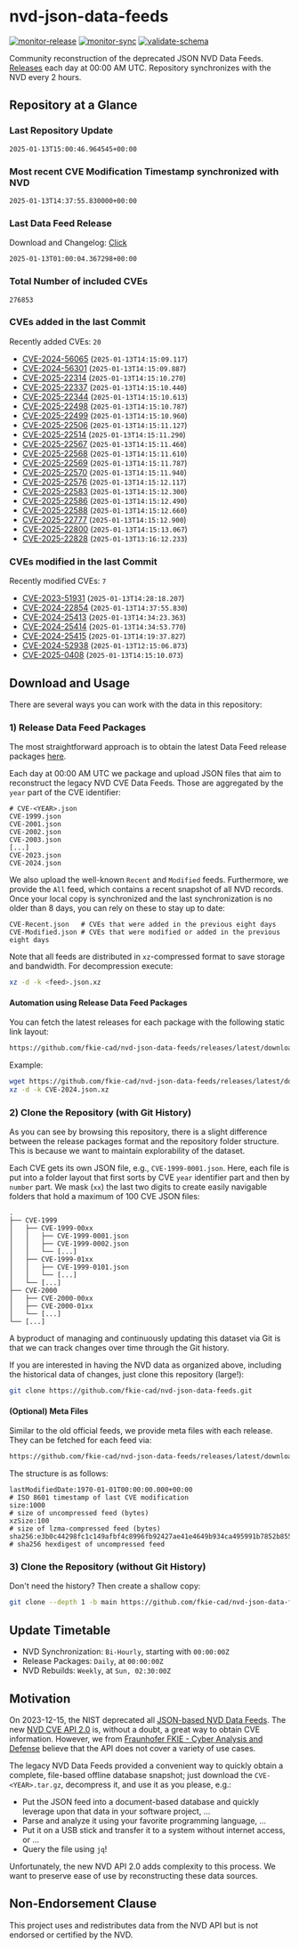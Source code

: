 # nvd-json-data-feeds

[![monitor-release](https://github.com/fkie-cad/nvd-json-data-feeds/actions/workflows/monitor_release.yml/badge.svg)](https://github.com/fkie-cad/nvd-json-data-feeds/actions/workflows/monitor_release.yml)
[![monitor-sync](https://github.com/fkie-cad/nvd-json-data-feeds/actions/workflows/monitor_sync.yml/badge.svg)](https://github.com/fkie-cad/nvd-json-data-feeds/actions/workflows/monitor_sync.yml)
[![validate-schema](https://github.com/fkie-cad/nvd-json-data-feeds/actions/workflows/validate_schema.yml/badge.svg)](https://github.com/fkie-cad/nvd-json-data-feeds/actions/workflows/validate_schema.yml)

Community reconstruction of the deprecated JSON NVD Data Feeds.
[Releases](https://github.com/fkie-cad/nvd-json-data-feeds/releases/latest) each day at 00:00 AM UTC.
Repository synchronizes with the NVD every 2 hours.

## Repository at a Glance

### Last Repository Update

```plain
2025-01-13T15:00:46.964545+00:00
```

### Most recent CVE Modification Timestamp synchronized with NVD

```plain
2025-01-13T14:37:55.830000+00:00
```

### Last Data Feed Release

Download and Changelog: [Click](https://github.com/fkie-cad/nvd-json-data-feeds/releases/latest)

```plain
2025-01-13T01:00:04.367298+00:00
```

### Total Number of included CVEs

```plain
276853
```

### CVEs added in the last Commit

Recently added CVEs: `20`

- [CVE-2024-56065](CVE-2024/CVE-2024-560xx/CVE-2024-56065.json) (`2025-01-13T14:15:09.117`)
- [CVE-2024-56301](CVE-2024/CVE-2024-563xx/CVE-2024-56301.json) (`2025-01-13T14:15:09.887`)
- [CVE-2025-22314](CVE-2025/CVE-2025-223xx/CVE-2025-22314.json) (`2025-01-13T14:15:10.270`)
- [CVE-2025-22337](CVE-2025/CVE-2025-223xx/CVE-2025-22337.json) (`2025-01-13T14:15:10.440`)
- [CVE-2025-22344](CVE-2025/CVE-2025-223xx/CVE-2025-22344.json) (`2025-01-13T14:15:10.613`)
- [CVE-2025-22498](CVE-2025/CVE-2025-224xx/CVE-2025-22498.json) (`2025-01-13T14:15:10.787`)
- [CVE-2025-22499](CVE-2025/CVE-2025-224xx/CVE-2025-22499.json) (`2025-01-13T14:15:10.960`)
- [CVE-2025-22506](CVE-2025/CVE-2025-225xx/CVE-2025-22506.json) (`2025-01-13T14:15:11.127`)
- [CVE-2025-22514](CVE-2025/CVE-2025-225xx/CVE-2025-22514.json) (`2025-01-13T14:15:11.290`)
- [CVE-2025-22567](CVE-2025/CVE-2025-225xx/CVE-2025-22567.json) (`2025-01-13T14:15:11.460`)
- [CVE-2025-22568](CVE-2025/CVE-2025-225xx/CVE-2025-22568.json) (`2025-01-13T14:15:11.610`)
- [CVE-2025-22569](CVE-2025/CVE-2025-225xx/CVE-2025-22569.json) (`2025-01-13T14:15:11.787`)
- [CVE-2025-22570](CVE-2025/CVE-2025-225xx/CVE-2025-22570.json) (`2025-01-13T14:15:11.940`)
- [CVE-2025-22576](CVE-2025/CVE-2025-225xx/CVE-2025-22576.json) (`2025-01-13T14:15:12.117`)
- [CVE-2025-22583](CVE-2025/CVE-2025-225xx/CVE-2025-22583.json) (`2025-01-13T14:15:12.300`)
- [CVE-2025-22586](CVE-2025/CVE-2025-225xx/CVE-2025-22586.json) (`2025-01-13T14:15:12.490`)
- [CVE-2025-22588](CVE-2025/CVE-2025-225xx/CVE-2025-22588.json) (`2025-01-13T14:15:12.660`)
- [CVE-2025-22777](CVE-2025/CVE-2025-227xx/CVE-2025-22777.json) (`2025-01-13T14:15:12.900`)
- [CVE-2025-22800](CVE-2025/CVE-2025-228xx/CVE-2025-22800.json) (`2025-01-13T14:15:13.067`)
- [CVE-2025-22828](CVE-2025/CVE-2025-228xx/CVE-2025-22828.json) (`2025-01-13T13:16:12.233`)


### CVEs modified in the last Commit

Recently modified CVEs: `7`

- [CVE-2023-51931](CVE-2023/CVE-2023-519xx/CVE-2023-51931.json) (`2025-01-13T14:28:18.207`)
- [CVE-2024-22854](CVE-2024/CVE-2024-228xx/CVE-2024-22854.json) (`2025-01-13T14:37:55.830`)
- [CVE-2024-25413](CVE-2024/CVE-2024-254xx/CVE-2024-25413.json) (`2025-01-13T14:34:23.363`)
- [CVE-2024-25414](CVE-2024/CVE-2024-254xx/CVE-2024-25414.json) (`2025-01-13T14:34:53.770`)
- [CVE-2024-25415](CVE-2024/CVE-2024-254xx/CVE-2024-25415.json) (`2025-01-13T14:19:37.827`)
- [CVE-2024-52938](CVE-2024/CVE-2024-529xx/CVE-2024-52938.json) (`2025-01-13T12:15:06.873`)
- [CVE-2025-0408](CVE-2025/CVE-2025-04xx/CVE-2025-0408.json) (`2025-01-13T14:15:10.073`)


## Download and Usage

There are several ways you can work with the data in this repository:

### 1) Release Data Feed Packages

The most straightforward approach is to obtain the latest Data Feed release packages [here](https://github.com/fkie-cad/nvd-json-data-feeds/releases/latest).

Each day at 00:00 AM UTC we package and upload JSON files that aim to reconstruct the legacy NVD CVE Data Feeds.
Those are aggregated by the `year` part of the CVE identifier:

```
# CVE-<YEAR>.json
CVE-1999.json
CVE-2001.json
CVE-2002.json
CVE-2003.json
[...]
CVE-2023.json
CVE-2024.json
```

We also upload the well-known `Recent` and `Modified` feeds.
Furthermore, we provide the `All` feed, which contains a recent snapshot of all NVD records.
Once your local copy is synchronized and the last synchronization is no older than 8 days, you can rely on these to stay up to date:

```plain
CVE-Recent.json   # CVEs that were added in the previous eight days
CVE-Modified.json # CVEs that were modified or added in the previous eight days
```

Note that all feeds are distributed in `xz`-compressed format to save storage and bandwidth.
For decompression execute:

```sh
xz -d -k <feed>.json.xz
```

#### Automation using Release Data Feed Packages

You can fetch the latest releases for each package with the following static link layout:

```sh
https://github.com/fkie-cad/nvd-json-data-feeds/releases/latest/download/CVE-<YEAR>.json.xz
```

Example:

```sh
wget https://github.com/fkie-cad/nvd-json-data-feeds/releases/latest/download/CVE-2024.json.xz
xz -d -k CVE-2024.json.xz
```

### 2) Clone the Repository (with Git History)

As you can see by browsing this repository, there is a slight difference between the release packages format and the repository folder structure.
This is because we want to maintain explorability of the dataset.

Each CVE gets its own JSON file, e.g., `CVE-1999-0001.json`.
Here, each file is put into a folder layout that first sorts by CVE `year` identifier part and then by `number` part.
We mask (`xx`) the last two digits to create easily navigable folders that hold a maximum of 100 CVE JSON files:

```plain
.
├── CVE-1999
│   ├── CVE-1999-00xx
│   │   ├── CVE-1999-0001.json
│   │   ├── CVE-1999-0002.json
│   │   └── [...]
│   ├── CVE-1999-01xx
│   │   ├── CVE-1999-0101.json
│   │   └── [...]
│   └── [...]
├── CVE-2000
│   ├── CVE-2000-00xx
│   ├── CVE-2000-01xx
│   └── [...]
└── [...]
```

A byproduct of managing and continuously updating this dataset via Git is that we can track changes over time through the Git history.

If you are interested in having the NVD data as organized above, including the historical data of changes, just clone this repository (large!):

```sh
git clone https://github.com/fkie-cad/nvd-json-data-feeds.git
```

#### (Optional) Meta Files

Similar to the old official feeds, we provide meta files with each release. They can be fetched for each feed via:

```sh
https://github.com/fkie-cad/nvd-json-data-feeds/releases/latest/download/CVE-<YEAR>.meta
```

The structure is as follows:

```plain
lastModifiedDate:1970-01-01T00:00:00.000+00:00                          # ISO 8601 timestamp of last CVE modification
size:1000                                                               # size of uncompressed feed (bytes)
xzSize:100                                                              # size of lzma-compressed feed (bytes)
sha256:e3b0c44298fc1c149afbf4c8996fb92427ae41e4649b934ca495991b7852b855 # sha256 hexdigest of uncompressed feed
```

### 3) Clone the Repository (without Git History)

Don't need the history? Then create a shallow copy:

```sh
git clone --depth 1 -b main https://github.com/fkie-cad/nvd-json-data-feeds.git
```


## Update Timetable

* NVD Synchronization: `Bi-Hourly`, starting with `00:00:00Z`
* Release Packages: `Daily`, at `00:00:00Z`
* NVD Rebuilds: `Weekly`, at `Sun, 02:30:00Z`


## Motivation

On 2023-12-15, the NIST deprecated all [JSON-based NVD Data Feeds](https://nvd.nist.gov/vuln/data-feeds#divRetirementBanner-1).
The new [NVD CVE API 2.0](https://nvd.nist.gov/developers/vulnerabilities) is, without a doubt, a great way to obtain CVE information.
However, we from [Fraunhofer FKIE - Cyber Analysis and Defense](https://www.fkie.fraunhofer.de/en/departments/cad.html) believe that the API does not cover a variety of use cases.

The legacy NVD Data Feeds provided a convenient way to quickly obtain a complete, file-based offline database snapshot; just download the `CVE-<YEAR>.tar.gz`, decompress it, and use it as you please, e.g.:

- Put the JSON feed into a document-based database and quickly leverage upon that data in your software project, ...
- Parse and analyze it using your favorite programming language, ...
- Put it on a USB stick and transfer it to a system without internet access, or ...
- Query the file using `jq`!

Unfortunately, the new NVD API 2.0 adds complexity to this process.
We want to preserve ease of use by reconstructing these data sources.

## Non-Endorsement Clause

This project uses and redistributes data from the NVD API but is not endorsed or certified by the NVD.